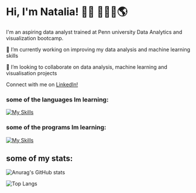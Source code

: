 # Hi, I'm Natalia! 👋🏼 👩🏽‍💻:earth_americas:
I'm an aspiring data analyst trained at Penn university Data Analytics and visualization bootcamp.

🔭 I’m currently working on improving my data analysis and machine learning skills

👯 I’m looking to collaborate on data analysis, machine learning and visualisation projects

Connect with me on [LinkedIn!](https://www.linkedin.com/in/nataliax-moreno)

### some of the languages Im learning:

[![My Skills](https://skillicons.dev/icons?i=js,html,css,bootstrap,py)](https://skillicons.dev)

### some of the programs Im learning:

[![My Skills](https://skillicons.dev/icons?i=d3,flask,mongodb,mysql,postgres,vscode)](https://skillicons.dev)
## some of my stats:
![Anurag's GitHub stats](https://github-readme-stats.vercel.app/api?username=nataliaxmoreno&show_icons=true&theme=solarized-light)


![Top Langs](https://github-readme-stats.vercel.app/api/top-langs/?username=nataliaxmoreno&hide=Jupyter%20Notebook&layout=compact&show_icons=true&theme=solarized-light)

